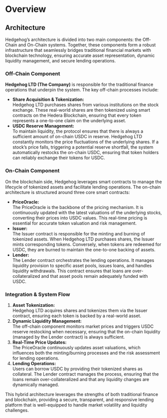 # Overview

## Architecture

Hedgehog’s architecture is divided into two main components: the Off-Chain and On-Chain systems. Together, these components form a robust infrastructure that seamlessly bridges traditional financial markets with blockchain technology, ensuring accurate asset representation, dynamic liquidity management, and secure lending operations.

### Off-Chain Component

**Hedgehog LTD (The Company)** is responsible for the traditional finance operations that underpin the system. The key off-chain processes include:

* **Share Acquisition & Tokenization:**\
  Hedgehog LTD purchases shares from various institutions on the stock exchange. These real-world shares are then tokenized using smart contracts on the Hedera Blockchain, ensuring that every token represents a one-to-one claim on the underlying asset.
* **USDC Reserve Management:**\
  To maintain liquidity, the protocol ensures that there is always a sufficient amount of on-chain USDC in reserve. Hedgehog LTD constantly monitors the price fluctuations of the underlying shares. If a stock’s price falls, triggering a potential reserve shortfall, the system automatically restocks the on-chain USDC, ensuring that token holders can reliably exchange their tokens for USDC.

### On-Chain Component

On the blockchain side, Hedgehog leverages smart contracts to manage the lifecycle of tokenized assets and facilitate lending operations. The on-chain architecture is structured around three core smart contracts:

* **PriceOracle:**\
  The PriceOracle is the backbone of the pricing mechanism. It is continuously updated with the latest valuations of the underlying stocks, converting their prices into USDC values. This real-time pricing is essential for accurate token valuation and risk management.
* **Issuer:**\
  The Issuer contract is responsible for the minting and burning of tokenized assets. When Hedgehog LTD purchases shares, the Issuer mints corresponding tokens. Conversely, when tokens are redeemed for USDC, they are burned to maintain the one-to-one backing of assets.
* **Lender:**\
  The Lender contract orchestrates the lending operations. It manages liquidity provision to specific asset pools, issues loans, and handles liquidity withdrawals. This contract ensures that loans are over-collateralized and that asset pools remain adequately funded with USDC.

### Integration & System Flow

1. **Asset Tokenization:**\
   Hedgehog LTD acquires shares and tokenizes them via the Issuer contract, ensuring each token is backed by a real-world asset.
2. **Dynamic Liquidity Management:**\
   The off-chain component monitors market prices and triggers USDC reserve restocking when necessary, ensuring that the on-chain liquidity (managed by the Lender contract) is always sufficient.
3. **Real-Time Price Updates:**\
   The PriceOracle continuously updates asset valuations, which influences both the minting/burning processes and the risk assessment for lending operations.
4. **Lending Operations:**\
   Users can borrow USDC by providing their tokenized shares as collateral. The Lender contract manages the process, ensuring that the loans remain over-collateralized and that any liquidity changes are dynamically managed.

This hybrid architecture leverages the strengths of both traditional finance and blockchain, providing a secure, transparent, and responsive lending platform that is well-equipped to handle market volatility and liquidity challenges.

